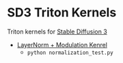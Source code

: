 # SD3 Triton Kernels
Triton kernels for [Stable Diffusion 3](https://arxiv.org/abs/2403.03206)

- [LayerNorm + Modulation Kenrel](./normalization.py)
  - `python normalization_test.py`
